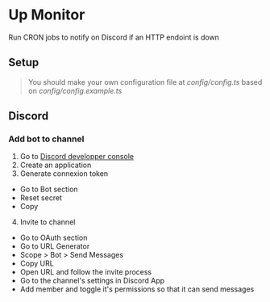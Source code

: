 # Up Monitor

Run CRON jobs to notify on Discord if an HTTP endoint is down

## Setup

> You should make your own configuration file at _config/config.ts_ based on _config/config.example.ts_

## Discord

### Add bot to channel

1. Go to [Discord developper console](https://discord.com/developers)
2. Create an application
3. Generate connexion token
  - Go to Bot section
  - Reset secret
  - Copy
4. Invite to channel
  - Go to OAuth section
  - Go to URL Generator
  - Scope > Bot > Send Messages
  - Copy URL
  - Open URL and follow the invite process
  - Go to the channel's settings in Discord App
  - Add member and toggle it's permissions so that it can send messages